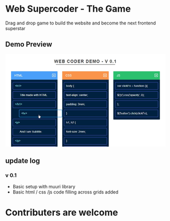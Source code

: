 # Web Supercoder - The Game

Drag and drop game to build the website and become the next frontend superstar

## Demo Preview
![image preview](img/preview-v0.1.jpg)

## update log
 ### v 0.1
  - Basic setup with muuri library
  - Basic html / css /js code filling across grids added

# Contributers are welcome

